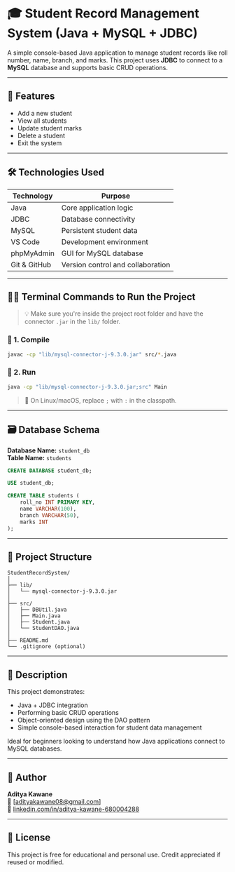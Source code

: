 
# 🎓 Student Record Management System (Java + MySQL + JDBC)

A simple console-based Java application to manage student records like roll number, name, branch, and marks. This project uses **JDBC** to connect to a **MySQL** database and supports basic CRUD operations.

---

## 📌 Features

- Add a new student
- View all students
- Update student marks
- Delete a student
- Exit the system

---

## 🛠️ Technologies Used

| Technology   | Purpose                          |
|--------------|----------------------------------|
| Java         | Core application logic           |
| JDBC         | Database connectivity            |
| MySQL        | Persistent student data          |
| VS Code      | Development environment          |
| phpMyAdmin   | GUI for MySQL database           |
| Git & GitHub | Version control and collaboration|

---

## 🧑‍💻 Terminal Commands to Run the Project

> 💡 Make sure you're inside the project root folder and have the connector `.jar` in the `lib/` folder.

### 🔹 1. Compile

```bash
javac -cp "lib/mysql-connector-j-9.3.0.jar" src/*.java
```

### 🔹 2. Run

```bash
java -cp "lib/mysql-connector-j-9.3.0.jar;src" Main
```

> 📝 On Linux/macOS, replace `;` with `:` in the classpath.

---

## 🗃️ Database Schema

**Database Name:** `student_db`  
**Table Name:** `students`

```sql
CREATE DATABASE student_db;

USE student_db;

CREATE TABLE students (
    roll_no INT PRIMARY KEY,
    name VARCHAR(100),
    branch VARCHAR(50),
    marks INT
);
```

---

## 📂 Project Structure

```
StudentRecordSystem/
│
├── lib/
│   └── mysql-connector-j-9.3.0.jar
│
├── src/
│   ├── DBUtil.java
│   ├── Main.java
│   ├── Student.java
│   └── StudentDAO.java
│
├── README.md
└── .gitignore (optional)
```

---

## 📄 Description

This project demonstrates:
- Java + JDBC integration
- Performing basic CRUD operations
- Object-oriented design using the DAO pattern
- Simple console-based interaction for student data management

Ideal for beginners looking to understand how Java applications connect to MySQL databases.

---

## 🔗 Author

**Aditya Kawane**  
📧 [adityakawane08@gmail.com]  
🔗 [linkedin.com/in/aditya-kawane-680004288](https://linkedin.com/in/aditya-kawane-680004288)

---

## 📝 License

This project is free for educational and personal use. Credit appreciated if reused or modified.
